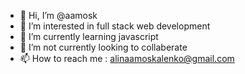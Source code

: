 - 👋 Hi, I’m @aamosk
- 👀 I’m interested in full stack web development
- 🌱 I’m currently learning javascript
- 💞️ I’m not currently looking to collaberate
- 📫 How to reach me : alinaamoskalenko@gmail.com
